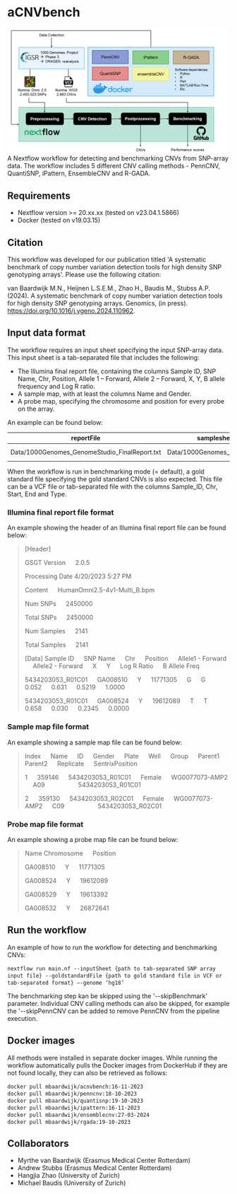 # aCNVbench
<img src="workflow_figure.png">
A Nextflow workflow for detecting and benchmarking CNVs from SNP-array data. The workflow includes 5 different CNV calling methods - PennCNV, QuantiSNP, iPattern, EnsembleCNV and R-GADA. 

## Requirements
- Nextflow version >= 20.xx.xx (tested on v23.04.1.5866)
- Docker (tested on v19.03.15)

## Citation
This workflow was developed for our publication titled 'A systematic benchmark of copy number variation detection tools for high density SNP genotyping arrays'. Please use the following citation:

van Baardwijk M.N., Heijnen L.S.E.M., Zhao H., Baudis M., Stubss A.P. (2024). A systematic benchmark of copy number variation detection tools for high density SNP genotyping arrays. Genomics, (in press). https://doi.org/10.1016/j.ygeno.2024.110962.

## Input data format
The workflow requires an input sheet specifying the input SNP-array data. This input sheet is a tab-separated file that includes the following:
-	The Illumina final report file, containing the columns Sample ID, SNP Name, Chr, Position, Allele 1 – Forward, Allele 2 – Forward, X, Y, B allele frequency and Log R ratio.
-	A sample map, with at least the columns Name and Gender.
-	A probe map, specifying the chromosome and position for every probe on the array.

An example can be found below:

| reportFile | samplesheetFile | snpMap |
|------------|-----------------|--------|
| Data/1000Genomes_GenomeStudio_FinalReport.txt | Data/1000Genomes_Sample_Map.txt | Data/HumanOmni2.5-4v1_B_SNP_Map.txt |

When the workflow is run in benchmarking mode (= default), a gold standard file specifying the gold standard CNVs is also expected. This file can be a VCF file or tab-separated file with the columns Sample_ID, Chr, Start, End and Type.

### Illumina final report file format
An example showing the header of an Illumina final report file can be found below:

> [Header]
>
> GSGT Version &emsp; 2.0.5
>
> Processing Date 4/20/2023 5:27 PM
>
> Content &emsp; HumanOmni2.5-4v1-Multi_B.bpm
>
> Num SNPs &emsp; 2450000
>
> Total SNPs &emsp; 2450000
>
> Num Samples &emsp; 2141
>
> Total Samples &emsp; 2141
>
> [Data]
> Sample ID &emsp; SNP Name &emsp; Chr &emsp; Position &emsp; Allele1 - Forward &emsp; Allele2 - Forward &emsp; X &emsp; Y &emsp; Log R Ratio &emsp; B Allele Freq
>
> 5434203053_R01C01 &emsp; GA008510 &emsp; Y &emsp; 11771305 &emsp; G &emsp; G &emsp; 0.052 &emsp; 0.631 &emsp; 0.5219 &emsp; 1.0000
>
> 5434203053_R01C01 &emsp; GA008524 &emsp; Y &emsp; 19612089 &emsp; T &emsp; T &emsp; 0.658 &emsp; 0.030 &emsp; 0.2345 &emsp; 0.0000

### Sample map file format
An example showing a sample map file can be found below:

> Index &emsp; Name &emsp; ID &emsp; Gender &emsp; Plate &emsp; Well &emsp; Group &emsp; Parent1 &emsp; Parent2 &emsp; Replicate &emsp; SentrixPosition
>
> 1 &emsp; 359146 &emsp; 5434203053_R01C01 &emsp; Female &emsp; WG0077073-AMP2 &emsp; A09 &emsp; &emsp; &emsp; &emsp; 5434203053_R01C01
>
> 2 &emsp; 359130 &emsp; 5434203053_R02C01 &emsp; Female &emsp; WG0077073-AMP2 &emsp; C09 &emsp; &emsp; &emsp; &emsp; 5434203053_R02C01

### Probe map file format
An example showing a probe map file can be found below:

> Name  Chromosome &emsp; Position
>
> GA008510 &emsp; Y &emsp; 11771305
> 
> GA008524 &emsp; Y &emsp; 19612089
>
> GA008529 &emsp; Y &emsp; 19613392
>
> GA008532 &emsp; Y &emsp; 26872641

## Run the workflow
An example of how to run the workflow for detecting and benchmarking CNVs:
```
nextflow run main.nf --inputSheet {path to tab-separated SNP array input file} --goldstandardFile {path to gold standard file in VCF or tab-separated format} –-genome ‘hg18’
```
The benchmarking step kan be skipped using the '--skipBenchmark' parameter. Individual CNV calling methods can also be skipped, for example the '--skipPennCNV can be added to remove PennCNV from the pipeline execution.

## Docker images
All methods were installed in separate docker images. While running the workflow automatically pulls the Docker images from DockerHub if they are not found locally, they can also be retrieved as follows:
```
docker pull mbaardwijk/acnvbench:16-11-2023
docker pull mbaardwijk/penncnv:18-10-2023
docker pull mbaardwijk/quantisnp:19-10-2023
docker pull mbaardwijk/ipattern:16-11-2023
docker pull mbaardwijk/ensemblecnv:27-03-2024
docker pull mbaardwijk/rgada:19-10-2023
```

## Collaborators
- Myrthe van Baardwijk (Erasmus Medical Center Rotterdam)
- Andrew Stubbs (Erasmus Medical Center Rotterdam)
- Hangjia Zhao (University of Zurich)
- Michael Baudis (University of Zurich)
